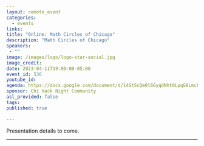```yaml
---
layout: remote_event
categories:
  - events
links: 
title: "Online: Math Circles of Chicago"
description: "Math Circles of Chicago"
speakers:
 - ""
image: /images/logo/logo-star-social.jpg
image_credit:
date: 2023-04-11T19:00:00-05:00
event_id: 536
youtube_id: 
agenda: https://docs.google.com/document/d/14GtScQm0l6GyqdNht0LpqG8LmcEF7i3COjNJ06PaTj8/edit#
sponsor: Chi Hack Night Community
asl_provided: false
tags: 
published: true

---
```


Presentation details to come.

---
